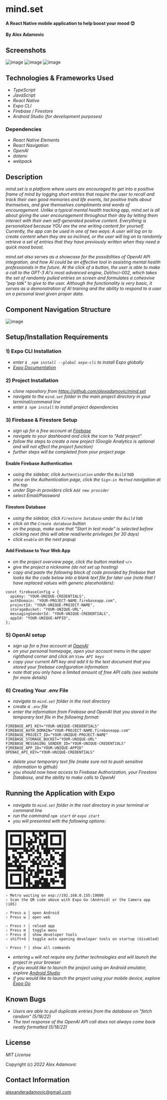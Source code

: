 # mind.set

#### A React Native mobile application to help boost your mood 😊

#### By Alex Adamovic

## Screenshots

![image](/mind.set/assets/logo_screenshot.png) ![image](/mind.set/assets/screenshot2.png) ![image](/mind.set/assets/screenshot3.png)

## Technologies & Frameworks Used

* _TypeScript_
* _JavaScript_
* _React Native_
* _Expo CLI_
* _Firebase / Firestore_
* _Android Studio (for development purposes)_

### Dependencies

* _React Native Elements_
* _React Navigation_
* _OpenAI_
* _dotenv_
* _webpack_

## Description

_mind.set is a platform where users are encouraged to get into a positive frame of mind by logging short entries that require the user to recall and track their own good memories and life events, list positive traits about themselves, and give themselves compliments and words of encouragement. Unlike a typical mental health tracking app, mind.set is all about giving the user encouragement throughout their day by letting them interact with their own self-generated positive content. Everything is personalized because YOU are the one writing content for yourself. Currently, the app can be used in one of two ways: A user will log on to create content when they are so inclined, or the user will log on to randomly retrieve a set of entries that they have previously written when they need a quick mood boost._

_mind.set also serves as a showcase for the possibilities of OpenAI API integration, and how AI could be an effective tool in assisting mental health professionals in the future. At the click of a button, the user is able to make a call to the GPT-3 AI's most advanced engine, DaVinci-002, which takes the set of randomly pulled entries on screen and formulates a cohesvive "pep talk" to give to the user. Although the functionality is very basic, it serves as a demonstration of AI training and the ability to respond to a user on a personal level given proper data._

## Component Navigation Structure

![image](/mind.set/assets/component_navigation.png)

## Setup/Installation Requirements

### 1) Expo CLI Installation

* _enter ```$ _npm install --global expo-cli``` to install Expo globally_
* _[Expo Documentation](https://docs.expo.dev/)_

### 2) Project Installation

* _clone repository from https://github.com/alexadamovic/mind.set_
* _navigate to the ```mind.set``` folder in the main project directory in your terminal/command line_
* _enter ```$ npm install``` to install project dependencies_

### 3) Firebase & Firestore Setup

* _sign up for a free account at [Firebase](https://firebase.google.com/)_
* _navigate to your dashboard and click the icon to "Add project"_
* _follow the steps to create a new project (Google Analytics is optional and will not effect the project function)_
* _further steps will be completed from your project page_

#### Enable Firebase Authentication

* _using the sidebar, click ```Authentication``` under the ```Build``` tab_
* _once on the Authentication page, click the ```Sign-in Method``` navigation at the top_
* _under Sign-in providers click ```Add new provider```_
* _select Email/Password_

#### Firestore Database

* _using the sidebar, click ```Firestore Database``` under the ```Build``` tab_
* _click on the ```Create database``` button_
* _on the popup, make sure that "Start in test mode" is selected before clicking next (this will allow read/write privileges for 30 days)_
* _click ```enable``` on the next popup_

#### Add Firebase to Your Web App

* _on the project overview page, click the button marked ```</>```_
* _give the project a nickname (do not set up hosting)_
* _copy and paste the following block of code provided by firebase that looks lke the code below into a blank text file for later use (note that I have replaced values with generic placeholders):_

```
const firebaseConfig = {
  apiKey: "YOUR-UNIQUE-CREDENTIALS",
  authDomain: "YOUR-PROJECT-NAME.firebaseapp.com",
  projectId: "YOUR-UNIQUE-PROJECT-NAME",
  storageBucket: "YOUR-UNIQUE-URL",
  messagingSenderId: "YOUR-UNIQUE-CREDENTIALS",
  appId: "YOUR-UNIQUE-APPID",
};
```

### 5) OpenAI setup

* _sign up for a free account at [OpenAI](https://openai.com/api/)_
* _on your personal homepage, open your account menu in the upper righthand corner and click on ```View API keys```_
* _copy your current API key and add it to the text document that you stored your firebase configuration information_
* _note that you only have a limited amount of free API calls (see website for more details)_

### 6) Creating Your .env File

* _navigate to ```mind.set``` folder in the root directory_
* _create a ```.env``` file_
* _enter the information from Firebase and OpenAI that you stored in the temporary text file in the following format:_

```
FIREBASE_API_KEY="YOUR-UNIQUE-CREDENTIALS"
FIREBASE_AUTH_DOMAIN="YOUR-PROJECT-NAME.firebaseapp.com"
FIREBASE_PROJECT_ID="YOUR-UNIQUE-PROJECT-NAME"
FIREBASE_STORAGE_BUCKET="YOUR-UNIQUE-URL"
FIREBASE_MESSAGING_SENDER_ID="YOUR-UNIQUE-CREDENTIALS"
FIREBASE_APP_ID="YOUR-UNIQUE-APPID"
OPENAI_API_KEY="YOUR-UNIQUE-CREDENTIALS"
```
* _delete your temporary text file (make sure not to push sensitive information to github)_
* _you should now have access to Firebase Authorization, your Firestore Database, and the ability to make calls to OpenAI_

## Running the Application with Expo

* _navigate to ```mind.set``` folder in the root directory in your terminal or command line_
* _run the command ```npm start``` or ```expo start```_
* _you will presented with the following options:_

```
▄▄▄▄▄▄▄▄▄▄▄▄▄▄▄▄▄▄▄▄▄▄▄▄▄▄▄
█ ▄▄▄▄▄ █   █▄ █▄▀█ ▄▄▄▄▄ █
█ █   █ █ ▀▄ █▀▄ ▄█ █   █ █
█ █▄▄▄█ █▀██▀▀ █▄██ █▄▄▄█ █
█▄▄▄▄▄▄▄█▄▀▄█ █ █▄█▄▄▄▄▄▄▄█
█  ▀▀▄▄▄▀█▀▀▄▀█▄ ███ ▀▄▄ ▄█
█▄ █▄ █▄  █▀ ▄▄█  ▀ █▄  ▀██
█▀ ▄██ ▄▄▄▀▄█▄▀▄▀▄▀▄▀▀▄ ▀██
███▄█▄█▄▄  ▄█▀█▀▄▄▄█▄▀ ▀███
█▄▄▄▄██▄█ █▄▄ █▄▄ ▄▄▄ ▀ ▄▄█
█ ▄▄▄▄▄ █▀▄█ ██▀▀ █▄█ ▀▀███
█ █   █ █▄█ ▀▀▀▄█▄▄ ▄▄▀ ▀▀█
█ █▄▄▄█ █▀█▄ ███▄██▄▀█▀▀ ██
█▄▄▄▄▄▄▄█▄█▄███▄████▄▄▄▄▄▄█

› Metro waiting on exp://192.168.0.155:19000
› Scan the QR code above with Expo Go (Android) or the Camera app (iOS)

› Press a │ open Android
› Press w │ open web

› Press r │ reload app
› Press m │ toggle menu
› Press d │ show developer tools
› shift+d │ toggle auto opening developer tools on startup (disabled)

› Press ? │ show all commands
```

* _entering ```w``` will not require any further technologies and will launch the project in your browser_
* _if you would like to launch the project using an Android emulator, explore [Android Studio](https://developer.android.com/studio)_
* _if you would like to launch the project using your mobile device, explore [Expo Go](https://expo.dev/client)_

## Known Bugs

* _Users are able to pull duplicate entries from the database on "fetch random" (5/18/22)_
* _The text response of the OpenAI API call does not always come back neatly formatted (5/18/22)_

## License

_MIT License_

Copyright (c) _2022_ _Alex Adamovic_

## Contact Information

alexanderadamovic@gmail.com
